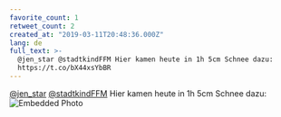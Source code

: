 ```yaml
---
favorite_count: 1
retweet_count: 2
created_at: "2019-03-11T20:48:36.000Z"
lang: de
full_text: >-
  @jen_star @stadtkindFFM Hier kamen heute in 1h 5cm Schnee dazu:
  https://t.co/bX44xsYbBR
---
```


[@jen_star](https://twitter.com/jen_star)
[@stadtkindFFM](https://twitter.com/stadtkindFFM) Hier kamen heute in 1h 5cm
Schnee dazu:
![Embedded Photo](https://twitter-media-coderbyheart.s3.eu-north-1.amazonaws.com/1105208925455110144-D1Z9pv1W0AAqTv7.jpg)
